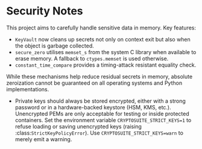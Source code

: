 # Security Notes

This project aims to carefully handle sensitive data in memory. Key features:

- `KeyVault` now cleans up secrets not only on context exit but also when the
  object is garbage collected.
- `secure_zero` utilises `memset_s` from the system C library when available to
  erase memory. A fallback to `ctypes.memset` is used otherwise.
- `constant_time_compare` provides a timing-attack resistant equality check.

While these mechanisms help reduce residual secrets in memory, absolute
zeroization cannot be guaranteed on all operating systems and Python
implementations.

- Private keys should always be stored encrypted, either with a strong password or
  in a hardware-backed keystore (HSM, KMS, etc.). Unencrypted PEMs are only
  acceptable for testing or inside protected containers. Set the environment
  variable ``CRYPTOSUITE_STRICT_KEYS=1`` to refuse loading or saving
  unencrypted keys (raising :class:`StrictKeyPolicyError`). Use
  ``CRYPTOSUITE_STRICT_KEYS=warn`` to merely emit a warning.
